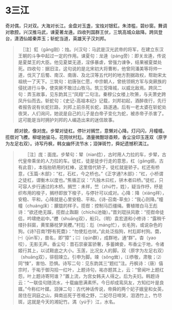 ﻿# 3三江
奇对偶，只对双。大海对长江。金盘对玉盏，宝烛对银釭。朱漆槛，碧纱窗。舞调对歌腔。兴汉推马武，谏夏著龙逄。四收列国群王伏，三筑高城众敌降。跨凤登台，潇洒仙姬秦弄玉；斩蛇当道，英雄天子汉刘邦。

>　［注］釭（gāng刚）：烛。兴汉句：马武是汉光武帝的将军，在建立东汉王朝的斗争中起过一定的作用。谏夏句：龙逄（páng旁）：即关龙逄，传说是夏桀王的大臣。他见夏桀无道，淫侈暴虐，曾强力谏争，结果被夏桀处死。四收句：据旧注，这句说的是北宋初大将曹彬，他曾同潘美等将帅一道，伐灭了后蜀、南汉、南唐、及北汉等五代时的地方割据政权，帮助宋太祖统一了天下。三筑句：初唐张仁愿，中宗朝人，曾统领朔方军与突厥族的侵扰进行斗争，使突厥不敢过山牧马。筑三受降城，以威北敌焉。跨凤二句：弄玉故事，见东韵其三“凤翔”二句注。秦穆公女楼上吹箫，与夫萧史跨凤升仙而去。斩蛇句：《史记-高祖本纪》记载，刘邦初起，酒醉夜行，先行者报告说有长蛇拦路，刘邦上前杀死长蛇，路遂通。后有一老太婆在斩蛇处夜哭，人们询问，她说是自己的儿子是白帝子变化为蛇，被赤帝子杀害了。这可能是当时拥护刘邦的人编造出来的迷信故事。

　　颜对貌，像对庞。步辇对徒杠。停针对搁竺，意懒对心降。灯闪闪，月幢幢。揽辔对飞艭。柳堤驰骏马，花院吠村尨。酒量微酣琼杳颊，香尘没印玉莲双（原字为左足右双）。诗写丹枫，韩女幽怀流节水；泪弹斑竹，舜妃遗憾积湡江。

>　　［注］庞：面庞。步辇句：辇（nian捻），古时用人力拉的车，步辇，古代皇帝乘坐的人力拉的车。徒杠，徒是徒步行走的意思，杠（gāng纲，古有此音），本指抬轿用的杠棒，这里借代轿子，徒杠就是轿子。杠还有桥意，《玉篇-木部》：“杠，石杠，今之桥也。”《正字通?木部》：“杠，小桥谓之徒杠，谓衡木以度也。”焦循正议：“凡独木曰杠，骈木者曰桥。”徒杠，只可容人步行通过的木桥。搁竺：未祥，竺（zhú竹，姓），疑当作杼，杼是织布用的梭子，搁杼即放下梭子，与停针可以成对。心降：降（xiáng祥），安稳、平和，心降就是心里安稳、平和。《诗-召南-草虫》：“我心则降。”幢幢（chuáng床）：朦胧的样子。揽辔：控制马匹缰绳。曹植赠白马王彪诗：“欲还绝无蹊，揽辔止踟蹰（chíchú池锄）。”晋刘琨扶风歌：“揽辔命徒侣，吟啸绝岩中。”艭（shuāng双），船只。（明）袁宏道和小修诗：“露稍千缕扑斜窗，黄笙藤枕梦吴艭。”村尨：尨（máng忙），长毛狗，或说杂色的狗。《诗?召南?野有死麕》：“勿使尨也吠。”此处泛指狗，村尨即村狗。麕，㈠（jūn军），兽名，即“獐”；㈡（qún群），成群地，通“群”。杳（yao咬），无影无声。香尘句：晋石崇豪富骄奢，多蓄婢妾，布香尘于地，令诸姬行其上，以试鞋底之大小。玉莲，比况女人的脚。双（原字为左足右双）（shuāng双），徘徊竦立。引申为脚。竦（sǒng耸），⑴恭敬，肃敬；⑵同“悚”，害怕、恐惧。诗写二句：见东韵其三“题红”注。丹枫诗：（唐）僖宗时，于祐于御沟拾一红叶，上题诗句，祐亦题其上，云：“曾闻叶上题红怨，叶上题诗寄阿谁？”置上流，为宫女韩夫人得之。后为夫妇。韩题诗云：“一联佳句随流水，十载幽思满素怀。今日却成鸾凤友，方知红叶是良媒。”今称红叶媒。泪弹二句：古代神话传说，帝舜的两个妃子娥皇和女英，居住在洞庭之山，舜南巡死于苍梧之野，二妃尽日啼哭，泪洒竹上，竹尽斑，这就是今天的湘妃竹。湡（yú于）江，水名。